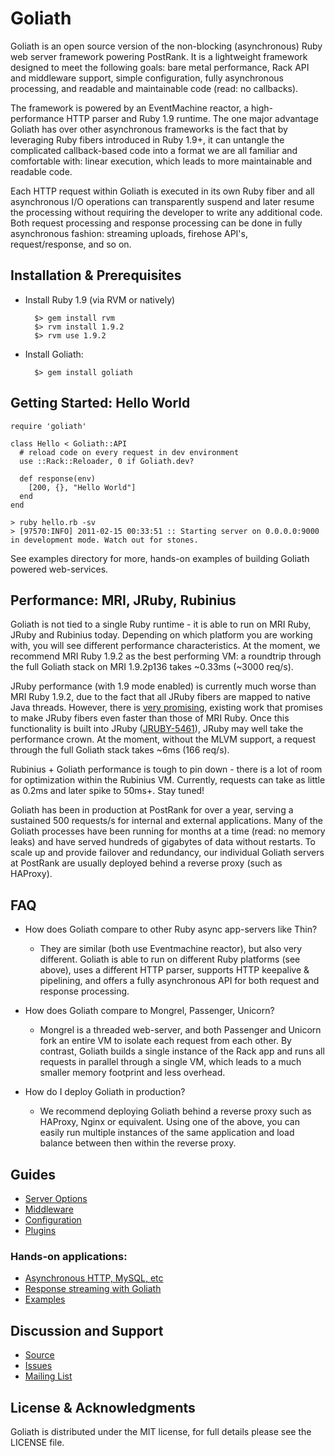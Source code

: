 # Goliath

Goliath is an open source version of the non-blocking (asynchronous) Ruby web server framework powering PostRank. It is a lightweight framework designed to meet the following goals: bare metal performance, Rack API and middleware support, simple configuration, fully asynchronous processing, and readable and maintainable code (read: no callbacks).

The framework is powered by an EventMachine reactor, a high-performance HTTP parser and Ruby 1.9 runtime. The one major advantage Goliath has over other asynchronous frameworks is the fact that by leveraging Ruby fibers introduced in Ruby 1.9+, it can untangle the complicated callback-based code into a format we are all familiar and comfortable with: linear execution, which leads to more maintainable and  readable code.

Each HTTP request within Goliath is executed in its own Ruby fiber and all asynchronous I/O operations can transparently suspend and later resume the processing without requiring the developer to write any additional code. Both request processing and response processing can be done in fully asynchronous fashion: streaming uploads, firehose API's, request/response, and so on.

## Installation & Prerequisites

* Install Ruby 1.9 (via RVM or natively)

        $> gem install rvm
        $> rvm install 1.9.2
        $> rvm use 1.9.2

* Install Goliath:

        $> gem install goliath

## Getting Started: Hello World

    require 'goliath'

    class Hello < Goliath::API
      # reload code on every request in dev environment
      use ::Rack::Reloader, 0 if Goliath.dev?

      def response(env)
        [200, {}, "Hello World"]
      end
    end

    > ruby hello.rb -sv
    > [97570:INFO] 2011-02-15 00:33:51 :: Starting server on 0.0.0.0:9000 in development mode. Watch out for stones.

See examples directory for more, hands-on examples of building Goliath powered web-services.

## Performance: MRI, JRuby, Rubinius

Goliath is not tied to a single Ruby runtime - it is able to run on MRI Ruby, JRuby and Rubinius today. Depending on which platform you are working with, you will see different performance characteristics. At the moment, we recommend MRI Ruby 1.9.2 as the best performing VM: a roundtrip through the full Goliath stack on MRI 1.9.2p136 takes ~0.33ms (~3000 req/s).

JRuby performance (with 1.9 mode enabled) is currently much worse than MRI Ruby 1.9.2, due to the fact that all JRuby fibers are mapped to native Java threads. However, there is [very promising](http://classparser.blogspot.com/2010/04/jruby-coroutines-really-fast.html), existing work that promises to make JRuby fibers even faster than those of MRI Ruby. Once this functionality is built into JRuby ([JRUBY-5461](http://jira.codehaus.org/browse/JRUBY-5461)), JRuby may well take the performance crown. At the moment, without the MLVM support, a request through the full Goliath stack takes ~6ms (166 req/s).

Rubinius + Goliath performance is tough to pin down - there is a lot of room for optimization within the Rubinius VM. Currently, requests can take as little as 0.2ms and later spike to 50ms+. Stay tuned!

Goliath has been in production at PostRank for over a year, serving a sustained 500 requests/s for internal and external applications. Many of the Goliath processes have been running for months at a time (read: no memory leaks) and have served hundreds of gigabytes of data without restarts. To scale up and provide failover and redundancy, our individual Goliath servers at PostRank are usually deployed behind a reverse proxy (such as HAProxy).

## FAQ

* How does Goliath compare to other Ruby async app-servers like Thin?
    * They are similar (both use Eventmachine reactor), but also very different. Goliath is able to run on different Ruby platforms (see above), uses a different HTTP parser, supports HTTP keepalive & pipelining, and offers a fully asynchronous API for both request and response processing.

* How does Goliath compare to Mongrel, Passenger, Unicorn?
    * Mongrel is a threaded web-server, and both Passenger and Unicorn fork an entire VM to isolate each request from each other. By contrast, Goliath builds a single instance of the Rack app and runs all requests in parallel through a single VM, which leads to a much smaller memory footprint and less overhead.

* How do I deploy Goliath in production?
    * We recommend deploying Goliath behind a reverse proxy such as HAProxy, Nginx or equivalent. Using one of the above, you can easily run multiple instances of the same application and load balance between then within the reverse proxy.

## Guides

* [Server Options](https://github.com/postrank-labs/goliath/wiki/Server)
* [Middleware](https://github.com/postrank-labs/goliath/wiki/Middleware)
* [Configuration](https://github.com/postrank-labs/goliath/wiki/Configuration)
* [Plugins](https://github.com/postrank-labs/goliath/wiki/Plugins)

### Hands-on applications:

* [Asynchronous HTTP, MySQL, etc](https://github.com/postrank-labs/goliath/wiki/Asynchronous-Processing)
* [Response streaming with Goliath](https://github.com/postrank-labs/goliath/wiki/Streaming)
* [Examples](https://github.com/postrank-labs/goliath/tree/master/examples)

## Discussion and Support

* [Source](https://github.com/postrank-labs/goliath)
* [Issues](https://github.com/postrank-labs/goliath/issues)
* [Mailing List](http://groups.google.com/group/goliath-io)

## License & Acknowledgments

Goliath is distributed under the MIT license, for full details please see the LICENSE file.